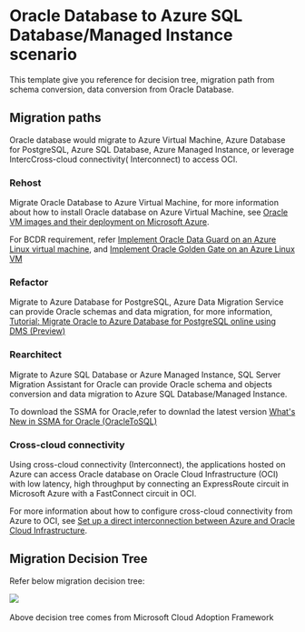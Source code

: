 # Oracle Database to Azure SQL Database/Managed Instance scenario

This template give you reference for decision tree, migration path from schema conversion, data conversion from Oracle Database.

## Migration paths

Oracle database would migrate to Azure Virtual Machine, Azure Database for PostgreSQL, Azure SQL Database, Azure Managed Instance, or leverage IntercCross-cloud connectivity( Interconnect) to access OCI.

### Rehost

Migrate Oracle Database to Azure Virtual Machine, for more information about how to install Oracle database on Azure Virtual Machine, see [Oracle VM images and their deployment on Microsoft Azure](https://docs.microsoft.com/en-us/azure/virtual-machines/workloads/oracle/oracle-vm-solutions).


For BCDR requirement, refer [Implement Oracle Data Guard on an Azure Linux virtual machine](https://docs.microsoft.com/en-us/azure/virtual-machines/workloads/oracle/configure-oracle-dataguard), and [Implement Oracle Golden Gate on an Azure Linux VM](https://docs.microsoft.com/en-us/azure/virtual-machines/workloads/oracle/configure-oracle-golden-gate) 


### Refactor

Migrate to Azure Database for PostgreSQL, Azure Data Migration Service can provide Oracle schemas and data migration, for more information, [Tutorial: Migrate Oracle to Azure Database for PostgreSQL online using DMS (Preview)](https://docs.microsoft.com/en-us/azure/dms/tutorial-oracle-azure-postgresql-online)

### Rearchitect

Migrate to Azure SQL Database or Azure Managed Instance, SQL Server Migration Assistant for Oracle can provide Oracle schema and objects conversion and data migration to Azure SQL Database/Managed Instance. 

To download the SSMA for Oracle,refer to downlad the latest version [What's New in SSMA for Oracle (OracleToSQL)](https://docs.microsoft.com/en-us/sql/ssma/oracle/what-s-new-in-ssma-for-oracle-oracletosql?view=sql-server-ver15) 


### Cross-cloud connectivity

Using cross-cloud connectivity (Interconnect), the applications hosted on Azure can access Oracle database on Oracle Cloud Infrastructure (OCI) with low latency, high throughput by connecting an ExpressRoute circuit in Microsoft Azure with a FastConnect circuit in OCI. 

For more information about how to configure cross-cloud connectivity from Azure to OCI, see [Set up a direct interconnection between Azure and Oracle Cloud Infrastructure](https://docs.microsoft.com/en-us/azure/virtual-machines/workloads/oracle/configure-azure-oci-networking).

## Migration Decision Tree

Refer below migration decision tree:

<IMG SRC="https://github.com/amberz/Azure-Data-Services-Practices/blob/master/Images/OracleMigrationDecisionTree.jpg" />&nbsp;

Above decision tree comes from Microsoft Cloud Adoption Framework 

